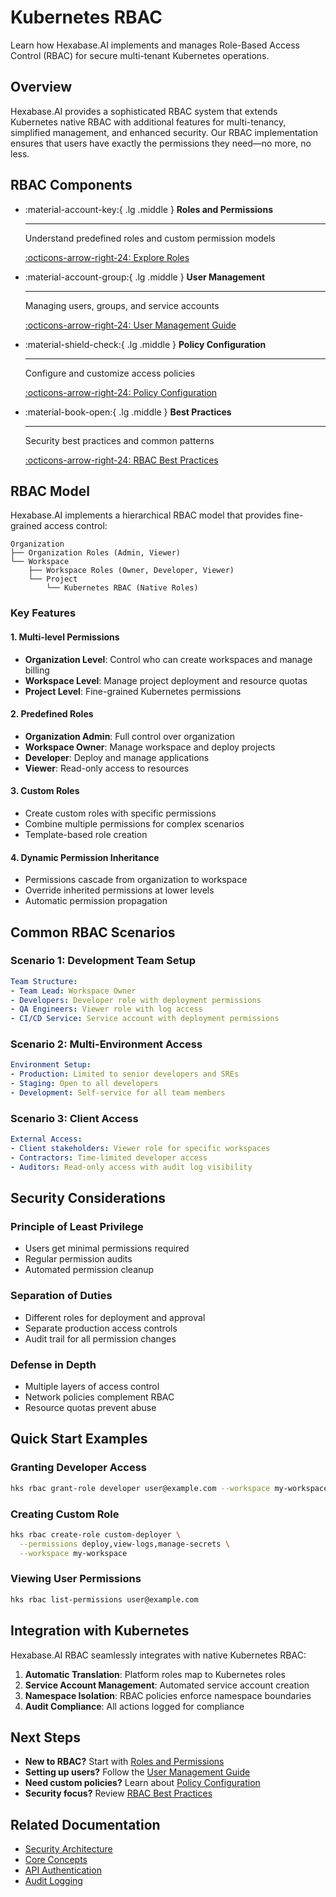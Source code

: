 # Kubernetes RBAC

Learn how Hexabase.AI implements and manages Role-Based Access Control (RBAC) for secure multi-tenant Kubernetes operations.

## Overview

Hexabase.AI provides a sophisticated RBAC system that extends Kubernetes native RBAC with additional features for multi-tenancy, simplified management, and enhanced security. Our RBAC implementation ensures that users have exactly the permissions they need—no more, no less.

## RBAC Components

<div class="grid cards" markdown>

-   :material-account-key:{ .lg .middle } **Roles and Permissions**

    ---

    Understand predefined roles and custom permission models

    [:octicons-arrow-right-24: Explore Roles](roles.md)

-   :material-account-group:{ .lg .middle } **User Management**

    ---

    Managing users, groups, and service accounts

    [:octicons-arrow-right-24: User Management Guide](users.md)

-   :material-shield-check:{ .lg .middle } **Policy Configuration**

    ---

    Configure and customize access policies

    [:octicons-arrow-right-24: Policy Configuration](policies.md)

-   :material-book-open:{ .lg .middle } **Best Practices**

    ---

    Security best practices and common patterns

    [:octicons-arrow-right-24: RBAC Best Practices](best-practices.md)

</div>

## RBAC Model

Hexabase.AI implements a hierarchical RBAC model that provides fine-grained access control:

```
Organization
├── Organization Roles (Admin, Viewer)
└── Workspace
    ├── Workspace Roles (Owner, Developer, Viewer)
    └── Project
        └── Kubernetes RBAC (Native Roles)
```

### Key Features

#### 1. Multi-level Permissions
- **Organization Level**: Control who can create workspaces and manage billing
- **Workspace Level**: Manage project deployment and resource quotas
- **Project Level**: Fine-grained Kubernetes permissions

#### 2. Predefined Roles
- **Organization Admin**: Full control over organization
- **Workspace Owner**: Manage workspace and deploy projects
- **Developer**: Deploy and manage applications
- **Viewer**: Read-only access to resources

#### 3. Custom Roles
- Create custom roles with specific permissions
- Combine multiple permissions for complex scenarios
- Template-based role creation

#### 4. Dynamic Permission Inheritance
- Permissions cascade from organization to workspace
- Override inherited permissions at lower levels
- Automatic permission propagation

## Common RBAC Scenarios

### Scenario 1: Development Team Setup
```yaml
Team Structure:
- Team Lead: Workspace Owner
- Developers: Developer role with deployment permissions
- QA Engineers: Viewer role with log access
- CI/CD Service: Service account with deployment permissions
```

### Scenario 2: Multi-Environment Access
```yaml
Environment Setup:
- Production: Limited to senior developers and SREs
- Staging: Open to all developers
- Development: Self-service for all team members
```

### Scenario 3: Client Access
```yaml
External Access:
- Client stakeholders: Viewer role for specific workspaces
- Contractors: Time-limited developer access
- Auditors: Read-only access with audit log visibility
```

## Security Considerations

### Principle of Least Privilege
- Users get minimal permissions required
- Regular permission audits
- Automated permission cleanup

### Separation of Duties
- Different roles for deployment and approval
- Separate production access controls
- Audit trail for all permission changes

### Defense in Depth
- Multiple layers of access control
- Network policies complement RBAC
- Resource quotas prevent abuse

## Quick Start Examples

### Granting Developer Access
```bash
hks rbac grant-role developer user@example.com --workspace my-workspace
```

### Creating Custom Role
```bash
hks rbac create-role custom-deployer \
  --permissions deploy,view-logs,manage-secrets \
  --workspace my-workspace
```

### Viewing User Permissions
```bash
hks rbac list-permissions user@example.com
```

## Integration with Kubernetes

Hexabase.AI RBAC seamlessly integrates with native Kubernetes RBAC:

1. **Automatic Translation**: Platform roles map to Kubernetes roles
2. **Service Account Management**: Automated service account creation
3. **Namespace Isolation**: RBAC policies enforce namespace boundaries
4. **Audit Compliance**: All actions logged for compliance

## Next Steps

- **New to RBAC?** Start with [Roles and Permissions](roles.md)
- **Setting up users?** Follow the [User Management Guide](users.md)
- **Need custom policies?** Learn about [Policy Configuration](policies.md)
- **Security focus?** Review [RBAC Best Practices](best-practices.md)

## Related Documentation

- [Security Architecture](../architecture/security.md)
- [Core Concepts](../concepts/index.md)
- [API Authentication](../api/authentication.md)
- [Audit Logging](../observability/audit-logs.md)